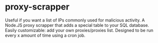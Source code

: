 # proxy-scrapper
Useful if you want a list of IPs commonly used for malicious activity.
A Node.JS proxy scrapper that adds a special table to your SQL database. Easily customizable: add your own proxies/proxies list. Designed to be run every x amount of time using a cron job.